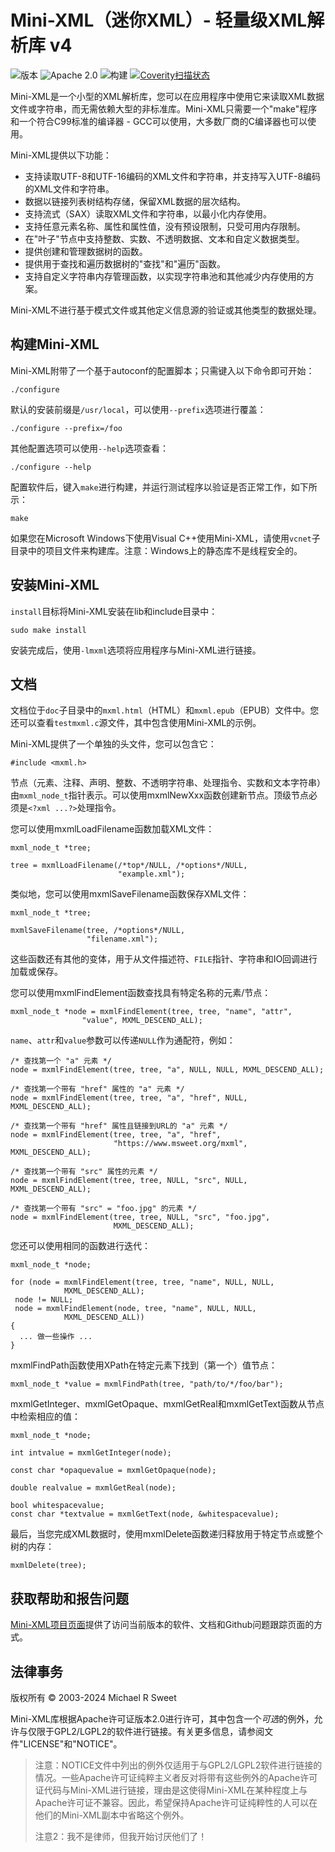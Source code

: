 Mini-XML（迷你XML）- 轻量级XML解析库 v4
======================================

![版本](https://img.shields.io/github/v/release/michaelrsweet/mxml?include_prereleases)
![Apache 2.0](https://img.shields.io/github/license/michaelrsweet/mxml)
![构建](https://github.com/michaelrsweet/mxml/workflows/Build/badge.svg)
[![Coverity扫描状态](https://img.shields.io/coverity/scan/23959.svg)](https://scan.coverity.com/projects/michaelrsweet-mxml)


Mini-XML是一个小型的XML解析库，您可以在应用程序中使用它来读取XML数据文件或字符串，而无需依赖大型的非标准库。Mini-XML只需要一个"make"程序和一个符合C99标准的编译器 - GCC可以使用，大多数厂商的C编译器也可以使用。

Mini-XML提供以下功能：

- 支持读取UTF-8和UTF-16编码的XML文件和字符串，并支持写入UTF-8编码的XML文件和字符串。
- 数据以链接列表树结构存储，保留XML数据的层次结构。
- 支持流式（SAX）读取XML文件和字符串，以最小化内存使用。
- 支持任意元素名称、属性和属性值，没有预设限制，只受可用内存限制。
- 在"叶子"节点中支持整数、实数、不透明数据、文本和自定义数据类型。
- 提供创建和管理数据树的函数。
- 提供用于查找和遍历数据树的"查找"和"遍历"函数。
- 支持自定义字符串内存管理函数，以实现字符串池和其他减少内存使用的方案。

Mini-XML不进行基于模式文件或其他定义信息源的验证或其他类型的数据处理。

构建Mini-XML
-----------------

Mini-XML附带了一个基于autoconf的配置脚本；只需键入以下命令即可开始：

    ./configure

默认的安装前缀是`/usr/local`，可以使用`--prefix`选项进行覆盖：

    ./configure --prefix=/foo

其他配置选项可以使用`--help`选项查看：

    ./configure --help

配置软件后，键入`make`进行构建，并运行测试程序以验证是否正常工作，如下所示：

    make

如果您在Microsoft Windows下使用Visual C++使用Mini-XML，请使用`vcnet`子目录中的项目文件来构建库。注意：Windows上的静态库不是线程安全的。

安装Mini-XML
-------------------

`install`目标将Mini-XML安装在lib和include目录中：

    sudo make install

安装完成后，使用`-lmxml`选项将应用程序与Mini-XML进行链接。

文档
-------------

文档位于`doc`子目录中的`mxml.html`（HTML）和`mxml.epub`（EPUB）文件中。您还可以查看`testmxml.c`源文件，其中包含使用Mini-XML的示例。

Mini-XML提供了一个单独的头文件，您可以包含它：

    #include <mxml.h>

节点（元素、注释、声明、整数、不透明字符串、处理指令、实数和文本字符串）由`mxml_node_t`指针表示。可以使用mxmlNewXxx函数创建新节点。顶级节点必须是`<?xml ...?>`处理指令。

您可以使用mxmlLoadFilename函数加载XML文件：

    mxml_node_t *tree;

    tree = mxmlLoadFilename(/*top*/NULL, /*options*/NULL,
                            "example.xml");

类似地，您可以使用mxmlSaveFilename函数保存XML文件：

    mxml_node_t *tree;

    mxmlSaveFilename(tree, /*options*/NULL,
                     "filename.xml");

这些函数还有其他的变体，用于从文件描述符、`FILE`指针、字符串和IO回调进行加载或保存。

您可以使用mxmlFindElement函数查找具有特定名称的元素/节点：

    mxml_node_t *node = mxmlFindElement(tree, tree, "name", "attr",
					"value", MXML_DESCEND_ALL);

`name`、`attr`和`value`参数可以传递`NULL`作为通配符，例如：

    /* 查找第一个 "a" 元素 */
    node = mxmlFindElement(tree, tree, "a", NULL, NULL, MXML_DESCEND_ALL);

    /* 查找第一个带有 "href" 属性的 "a" 元素 */
    node = mxmlFindElement(tree, tree, "a", "href", NULL, MXML_DESCEND_ALL);

    /* 查找第一个带有 "href" 属性且链接到URL的 "a" 元素 */
    node = mxmlFindElement(tree, tree, "a", "href",
                           "https://www.msweet.org/mxml", MXML_DESCEND_ALL);

    /* 查找第一个带有 "src" 属性的元素 */
    node = mxmlFindElement(tree, tree, NULL, "src", NULL, MXML_DESCEND_ALL);

    /* 查找第一个带有 "src" = "foo.jpg" 的元素 */
    node = mxmlFindElement(tree, tree, NULL, "src", "foo.jpg",
                           MXML_DESCEND_ALL);

您还可以使用相同的函数进行迭代：

    mxml_node_t *node;

    for (node = mxmlFindElement(tree, tree, "name", NULL, NULL,
				MXML_DESCEND_ALL);
	 node != NULL;
	 node = mxmlFindElement(node, tree, "name", NULL, NULL,
				MXML_DESCEND_ALL))
    {
      ... 做一些操作 ...
    }

mxmlFindPath函数使用XPath在特定元素下找到（第一个）值节点：

    mxml_node_t *value = mxmlFindPath(tree, "path/to/*/foo/bar");

mxmlGetInteger、mxmlGetOpaque、mxmlGetReal和mxmlGetText函数从节点中检索相应的值：

    mxml_node_t *node;

    int intvalue = mxmlGetInteger(node);

    const char *opaquevalue = mxmlGetOpaque(node);

    double realvalue = mxmlGetReal(node);

    bool whitespacevalue;
    const char *textvalue = mxmlGetText(node, &whitespacevalue);

最后，当您完成XML数据时，使用mxmlDelete函数递归释放用于特定节点或整个树的内存：

    mxmlDelete(tree);


获取帮助和报告问题
-----------------------------------

[Mini-XML项目页面](https://www.msweet.org/mxml)提供了访问当前版本的软件、文档和Github问题跟踪页面的方式。


法律事务
-----------

版权所有 © 2003-2024 Michael R Sweet

Mini-XML库根据Apache许可证版本2.0进行许可，其中包含一个*可选*的例外，允许与仅限于GPL2/LGPL2的软件进行链接。有关更多信息，请参阅文件"LICENSE"和"NOTICE"。

> 注意：NOTICE文件中列出的例外仅适用于与GPL2/LGPL2软件进行链接的情况。一些Apache许可证纯粹主义者反对将带有这些例外的Apache许可证代码与Mini-XML进行链接，理由是这使得Mini-XML在某种程度上与Apache许可证不兼容。因此，希望保持Apache许可证纯粹性的人可以在他们的Mini-XML副本中省略这个例外。
>
> 注意2：我不是律师，但我开始讨厌他们了！
